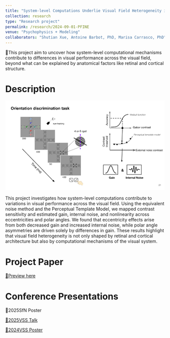 ```yaml
---
title: "System-level Computations Underlie Visual Field Heterogeneity in Human Vision"
collection: research
type: "Research project"
permalink: /research/2024-09-01-PFINE
venue: "Psychophysics + Modeling"
collaborators: "Shutian Xue, Antoine Barbot, PhD, Marisa Carrasco, PhD"
---
```


📍This project aim to uncover how system-level computational mechanisms contribute to differences in visual performance across the visual field, beyond what can be explained by anatomical factors like retinal and cortical structure.


Description
======

<div align="center">
  <img src="/images/PFINE.png" alt="Color Categorization Model" width="600px">
</div>

This project investigates how system-level computations contribute to variations in visual performance across the visual field. Using the equivalent noise method and the Perceptual Template Model, we mapped contrast sensitivity and estimated gain, internal noise, and nonlinearity across eccentricities and polar angles. We found that eccentricity effects arise from both decreased gain and increased internal noise, while polar angle asymmetries are driven solely by differences in gain. These results highlight that visual field heterogeneity is not only shaped by retinal and cortical architecture but also by computational mechanisms of the visual system.

Project Paper
======
[📄Preview here]()

Conference Presentations
======
📰2025SfN Poster


[📰2025VSS Talk](https://doi.org/10.1167/jov.25.9.1976)


[📰2024VSS Poster](https://doi.org/10.1167/jov.24.10.394)
